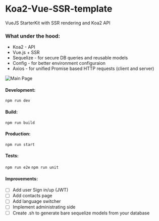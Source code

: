 # Koa2-Vue-SSR-template
VueJS StarterKit with SSR rendering and Koa2 API

### What under the hood:
* Koa2 - API
* Vue.js + SSR
* Sequelize - for secure DB queries and reusable models
* Config - for better environment configuraion
* Axios - for unified Promise based HTTP requests (client and server) 

![Main Page](https://image.prntscr.com/image/8g_aWmViQlSzu6p-mgu3RQ.png)

#### Development:

`npm run dev`

#### Build:

`npm run build`

#### Production:

`npm run start`

#### Tests:

`npm run e2e`
`npm run unit`

#### Improvements:
- [ ] Add user Sign in/up (JWT)
- [ ] Add contacts page
- [ ] Add language switcher
- [ ] Implement administrating side
- [ ] Create .sh to generate bare sequelize models from your database
